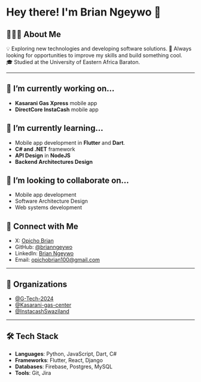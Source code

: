 # Hey there! I'm Brian Ngeywo 👋

## 👨🏻‍💻 About Me
💡 Exploring new technologies and developing software solutions.
🌱 Always looking for opportunities to improve my skills and build something cool.  
🎓 Studied at the University of Eastern Africa Baraton.  
 
---

## 🔭 I’m currently working on...
- **Kasarani Gas Xpress** mobile app
- **DirectCore InstaCash** mobile app

## 🌱 I’m currently learning...
- Mobile app development in **Flutter** and **Dart**.
- **C# and .NET** framework
- **API Design** in **NodeJS**
- **Backend Architectures Design**

## 👯 I’m looking to collaborate on...
- Mobile app development
- Software Architecture Design
- Web systems development


## 💬 Connect with Me
- X: [Opicho Brian](https://x.com/OpichoKe)  
- GitHub: [@brianngeywo](https://github.com/brianngeywo)  
- LinkedIn: [Brian Ngeywo](https://www.linkedin.com/in/brian-ngeywo/)  
- Email: [opichobrian100@gmail.com](mailto:opichobrian100@gmail.com)  

---

## 💼 Organizations
- [@G-Tech-2024](https://github.com/G-Tech-2024)  
- [@Kasarani-gas-center](https://github.com/Kasarani-gas-center)
- [@InstacashSwaziland](https://github.com/InstacashSwaziland)

---

## 🛠 Tech Stack
- **Languages**: Python, JavaScript, Dart, C#  
- **Frameworks**: Flutter, React, Django
- **Databases**: Firebase, Postgres, MySQL 
- **Tools**: Git, Jira

